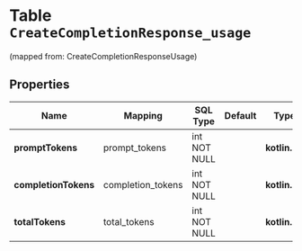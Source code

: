
# Table `CreateCompletionResponse_usage`
(mapped from: CreateCompletionResponseUsage)

## Properties
Name | Mapping | SQL Type | Default | Type | Description | Notes
---- | ------- | -------- | ------- | ---- | ----------- | -----
**promptTokens** | prompt_tokens | int NOT NULL |  | **kotlin.Int** |  | 
**completionTokens** | completion_tokens | int NOT NULL |  | **kotlin.Int** |  | 
**totalTokens** | total_tokens | int NOT NULL |  | **kotlin.Int** |  | 






